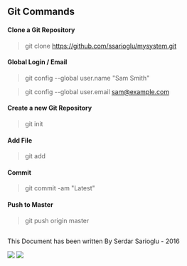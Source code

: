 ## Git Commands

#### Clone a Git Repository
>git clone https://github.com/ssarioglu/mysystem.git

#### Global Login / Email
>git config --global user.name "Sam Smith"

>git config --global user.email sam@example.com


#### Create a new Git Repository
>git init

#### Add File
>git add

#### Commit
>git commit -am "Latest"

#### Push to Master
>git push origin master


## 

This Document has been written By Serdar Sarioglu - 2016

<a href="https://mysystem.org" title="Mysystem.org"><img src="https://img.shields.io/website-up-down-green-red/http/shields.io.svg?label=Visit%20mysystem.org"></a>
<a href="https://www.paypal.me/ssarioglu" title="Support project"><img src="https://img.shields.io/badge/Donate%20me-paypal-brightgreen.svg"></a>
